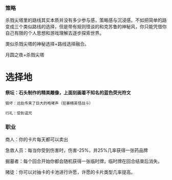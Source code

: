 ### 策略

杀戮尖塔里的路线其实本质并没有多少参与感，策略感与沉浸感。不如把简单的路变成三个类似路线的选择，但是带有规则怪谈的和克苏鲁的神秘风，你只能凭借你自己有限的个人思想和游戏理解去逐步探索世界。

类似杀戮尖塔的神秘选择+路线选择融合。

月圆之夜+杀戮尖塔

# 选择地

**祭坛：石头制作的精美雕像，上面刻画着不知名的蓝色荧光符文**

    毁坏：远处传来了巨大的咆哮声（狂暴精英怪战斗）

    行礼：受到诅咒

### 职业

商人：你的卡片每天都可以卖出

急救人员：每当你受到伤害时，伤害-25%，并25%几率获得一张药品牌

掘墓者：每个回合开始你都会随机获得一张临时牌，临时牌在回合结束后消失。

赌徒：你可以对抽卡的卡池进行许愿，许愿的卡片类型几率提高。
